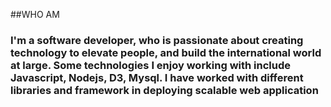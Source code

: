 ##WHO AM 
###  I'm a software developer, who is passionate about creating technology to elevate people, and build the international world at large. Some technologies I enjoy working with include Javascript, Nodejs, D3, Mysql. I have worked with different libraries and framework in deploying scalable web application
